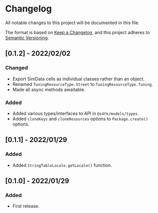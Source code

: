 # Changelog

All notable changes to this project will be documented in this file.

The format is based on [Keep a Changelog](https://keepachangelog.com/en/1.0.0/),
and this project adheres to [Semantic Versioning](https://semver.org/spec/v2.0.0.html).

## [0.1.2] - 2022/02/02
### Changed
- Export SimData cells as individual classes rather than an object.
- Renamed `TuningResourceType.Street` to `TuningResourceType.Tuning`.
- Made all async methods awaitable.
### Added
- Added various types/interfaces to API in `@s4tk/models/types`.
- Added `cloneKeys` and `cloneResources` options to `Package.create()` options.

## [0.1.1] - 2022/01/29
### Added
- Added `StringTableLocale.getLocale()` function.

## [0.1.0] - 2022/01/29
### Added
- First release.
